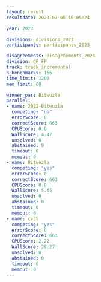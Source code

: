 ```yaml
---
layout: result
resultdate: 2023-07-06 16:05:24

year: 2023

divisions: divisions_2023
participants: participants_2023

disagreements: disagreements_2023
division: QF_FP
track: track_incremental
n_benchmarks: 166
time_limit: 1200
mem_limit: 60

winner_par: Bitwuzla
parallel:
- name: 2022-Bitwuzla
  competing: "no"
  errorScore: 0
  correctScore: 663
  CPUScore: 0.0
  WallScore: 4.47
  unsolved: 0
  abstained: 0
  timeout: 0
  memout: 0
- name: Bitwuzla
  competing: "yes"
  errorScore: 0
  correctScore: 663
  CPUScore: 0.0
  WallScore: 5.65
  unsolved: 0
  abstained: 0
  timeout: 0
  memout: 0
- name: cvc5
  competing: "yes"
  errorScore: 0
  correctScore: 663
  CPUScore: 2.22
  WallScore: 20.27
  unsolved: 0
  abstained: 0
  timeout: 0
  memout: 0
---
```

